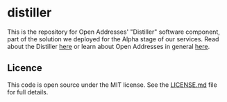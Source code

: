 distiller
=========
This is the repository for Open Addresses' "Distiller" software component, part of the solution we deployed for the Alpha stage of our services. Read about the Distiller [here](http://openaddressesuk.org/docs) or learn about Open Addresses in general [here](http://openaddressesuk.org).

## Licence
This code is open source under the MIT license. See the [LICENSE.md](LICENSE.md) file for full details.